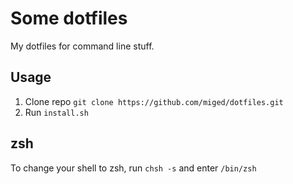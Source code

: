 # Some dotfiles

My dotfiles for command line stuff.

## Usage

1. Clone repo  `git clone https://github.com/miged/dotfiles.git`
2. Run `install.sh`

## zsh

To change your shell to zsh, run `chsh -s` and enter `/bin/zsh`
